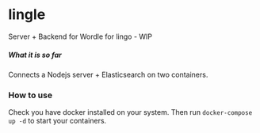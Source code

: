 # lingle
Server + Backend for Wordle for lingo - WIP


##### What it is so far
Connects a Nodejs server + Elasticsearch on two containers.

### How to use
Check you have docker installed on your system.
Then run `docker-compose up -d` to start your containers.


